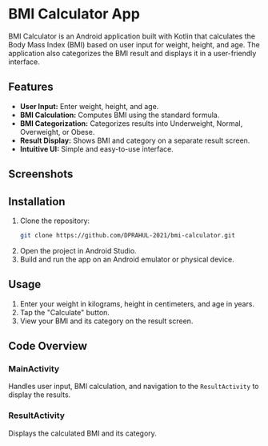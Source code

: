 # BMI Calculator App

BMI Calculator is an Android application built with Kotlin that calculates the Body Mass Index (BMI) based on user input for weight, height, and age. The application also categorizes the BMI result and displays it in a user-friendly interface.

## Features
- **User Input:** Enter weight, height, and age.
- **BMI Calculation:** Computes BMI using the standard formula.
- **BMI Categorization:** Categorizes results into Underweight, Normal, Overweight, or Obese.
- **Result Display:** Shows BMI and category on a separate result screen.
- **Intuitive UI:** Simple and easy-to-use interface.

## Screenshots


## Installation
1. Clone the repository:
    ```sh
    git clone https://github.com/DPRAHUL-2021/bmi-calculator.git
    ```
2. Open the project in Android Studio.
3. Build and run the app on an Android emulator or physical device.

## Usage
1. Enter your weight in kilograms, height in centimeters, and age in years.
2. Tap the "Calculate" button.
3. View your BMI and its category on the result screen.

## Code Overview
### MainActivity
Handles user input, BMI calculation, and navigation to the `ResultActivity` to display the results.

### ResultActivity
Displays the calculated BMI and its category.
